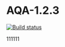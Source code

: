 # AQA-1.2.3

[![Build status](https://ci.appveyor.com/api/projects/status/5vcxcvsmtaj6hrnd?svg=true)](https://ci.appveyor.com/project/Valeria-Kuzina/aqa-1-2-3)

111111
